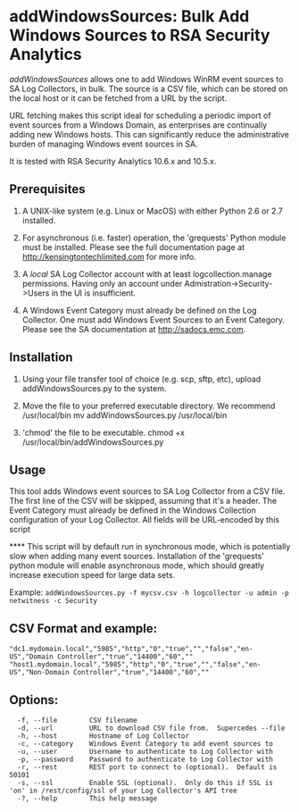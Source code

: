 addWindowsSources: Bulk Add Windows Sources to RSA Security Analytics
=====================================================================

*addWindowsSources* allows one to add Windows WinRM event sources to SA Log Collectors, in bulk.  The source is a CSV file, which can be stored on the local host or it can be fetched from a URL by the script.

URL fetching makes this script ideal for scheduling a periodic import of event sources from a Windows Domain, as enterprises are continually adding new Windows hosts.  This can significantly reduce the administrative burden of managing Windows event sources in SA.

It is tested with RSA Security Analytics 10.6.x and 10.5.x.


## Prerequisites

1.  A UNIX-like system (e.g. Linux or MacOS) with either Python 2.6 or 2.7 installed.  

2.  For asynchronous (i.e. faster) operation, the 'grequests' Python module must be installed.  Please see the full documentation page at http://kensingtontechlimited.com for more info.

3.  A *local* SA Log Collector account with at least logcollection.manage permissions.  Having only an account under Admistration->Security->Users in the UI is insufficient.

4.  A Windows Event Category must already be defined on the Log Collector.  One must add Windows Event Sources to an Event Category.  Please see the SA documentation at http://sadocs.emc.com.


## Installation
1.  Using your file transfer tool of choice (e.g. scp, sftp, etc), upload addWindowsSources.py to the system.

2.  Move the file to your preferred executable directory.  We recommend /usr/local/bin
mv addWindowsSources.py /usr/local/bin

3.  'chmod' the file to be executable.
chmod +x /usr/local/bin/addWindowsSources.py


## Usage


This tool adds Windows event sources to SA Log Collector from a CSV file.  The first line of the CSV will be skipped, assuming that it's a header.
The Event Category must already be defined in the Windows Collection configuration of your Log Collector.
All fields will be URL-encoded by this script

**** This script will by default run in synchronous mode, which is potentially slow when adding many event sources.  Installation of the 'grequests' python module will enable asynchronous mode, which should greatly increase execution speed for large data sets.

Example: `addWindowsSources.py -f mycsv.csv -h logcollector -u admin -p netwitness -c Security`

## CSV Format and example:

```eventsource_address,port_number,transport_mode,debug,enabled,cert_name,validate_server,render_locale,windows_type,resolve_sids,sids_interval,sids_timeout,override_channels
"dc1.mydomain.local","5985","http","0","true","","false","en-US","Domain Controller","true","14400","60","" 
"host1.mydomain.local","5985","http","0","true","","false","en-US","Non-Domain Controller","true","14400","60",""
```

## Options:
```
  -f, --file        CSV filename
  -d, --url         URL to download CSV file from.  Supercedes --file
  -h, --host        Hostname of Log Collector
  -c, --category    Windows Event Category to add event sources to
  -u, --user        Username to authenticate to Log Collector with
  -p, --password    Password to authenticate to Log Collector with
  -r, --rest        REST port to connect to (optional).  Default is 50101
  -s, --ssl         Enable SSL (optional).  Only do this if SSL is 'on' in /rest/config/ssl of your Log Collector's API tree
  -?, --help        This help message
```
